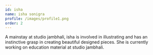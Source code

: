 ```yaml
---
id: isha
name: isha sonigra
profile: /images/profile1.png
order: 2
---
```

A mainstay at studio jambhali, isha is involved in illustrating and has an instinctive grasp in creating beautiful designed pieces. She is currently working on education material at studio jambhali.